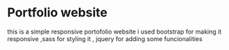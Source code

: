 # Portfolio website
this is a simple responsive portofolio website i used bootstrap for making it responsive ,sass for styling it , jquery for adding some funcionalities 
